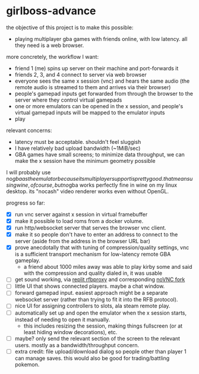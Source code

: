 # girlboss-advance

the objective of this project is to make this possible:

- playing multiplayer gba games with friends online, with low latency. all they need is a web browser.

more concretely, the workflow I want:

- friend 1 (me) spins up server on their machine and port-forwards it
- friends 2, 3, and 4 connect to server via web browser
- everyone sees the same x session (vnc) and hears the same audio (the remote audio is streamed to them and arrives via their browser)
- people's gamepad inputs get forwarded from through the browser to the server where they control virtual gamepads
- one or more emulators can be opened in the x session, and people's virtual gamepad inputs will be mapped to the emulator inputs
- play

relevant concerns:

- latency must be acceptable. shouldn't feel sluggish
- I have relatively bad upload bandwidth (~1MiB/sec)
- GBA games have small screens; to minimize data throughput, we can make the x session have the minimum geometry possible

I will probably use no$gba as the emulator because its multiplayer support is pretty good. that means using wine, of course, but no$gba works perfectly fine in wine on my linux desktop. its "nocash" video renderer works even without OpenGL.

progress so far:

- [x] run vnc server against x session in virtual framebuffer
- [x] make it possible to load roms from a docker volume.
- [x] run http/websocket server that serves the browser vnc client.
- [x] make it so people don't have to enter an address to connect to the server (aside from the address in the browser URL bar)
- [x] prove anecdotally that with tuning of compression/quality settings, vnc is a sufficient transport mechanism for low-latency remote GBA gameplay.
  - a friend about 1000 miles away was able to play kirby some and said with the compression and quality dialed in, it was usable
- [ ] get sound working, via [replit rfbproxy](https://github.com/replit/rfbproxy) and corresponding [noVNC fork](https://github.com/novnc/noVNC/pull/1525)
- [ ] little UI that shows connected players. maybe a chat window.
- [ ] forward gamepad input. easiest approach might be a separate websocket server (rather than trying to fit it into the RFB protocol).
- [ ] nice UI for assigning controllers to slots, ala steam remote play.
- [ ] automatically set up and open the emulator when the x session starts, instead of needing to open it manually.
  - this includes resizing the session, making things fullscreen (or at least hiding window decorations), etc.
- [ ] maybe? only send the relevant section of the screen to the relevant users. mostly as a bandwidth/throughput concern.
- [ ] extra credit: file upload/download dialog so people other than player 1 can manage saves. this would also be good for trading/battling pokemon.
